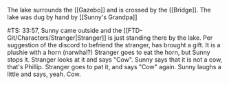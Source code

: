 The lake surrounds the [[Gazebo]] and is crossed by the [[Bridge]].
The lake was dug by hand by [[Sunny's Grandpa]]

#TS: 33:57, Sunny came outside and the [[FTD-Git/Characters/Stranger|Stranger]] is just standing there by the lake. Per suggestion of the discord to befriend the stranger, has brought a gift. It is a plushie with a horn (narwhal?) Stranger goes to eat the horn, but Sunny stops it. Stranger looks at it and says "Cow". Sunny says that it is not a cow, that's Phillip. Stranger goes to pat it, and says "Cow" again. Sunny laughs a little and says, yeah. Cow. 